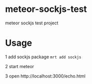 meteor-sockjs-test
==================

meteor sockjs test project

Usage
=====

1 add sockjs package `mrt add sockjs`

2 start meteor

3 open http://localhost:3000/echo.html